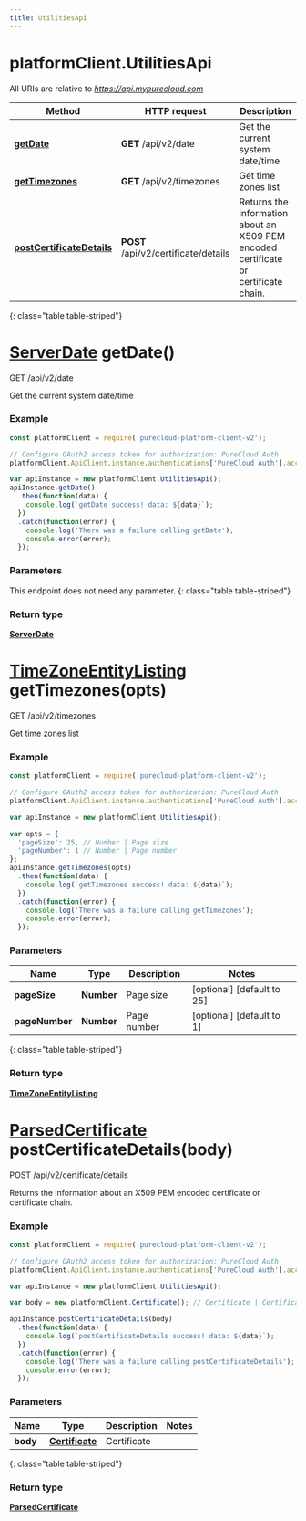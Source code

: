 ```yaml
---
title: UtilitiesApi
---
```

# platformClient.UtilitiesApi

All URIs are relative to *https://api.mypurecloud.com*

| Method | HTTP request | Description |
| ------------- | ------------- | ------------- |
[**getDate**](UtilitiesApi.html#getDate) | **GET** /api/v2/date | Get the current system date/time
[**getTimezones**](UtilitiesApi.html#getTimezones) | **GET** /api/v2/timezones | Get time zones list
[**postCertificateDetails**](UtilitiesApi.html#postCertificateDetails) | **POST** /api/v2/certificate/details | Returns the information about an X509 PEM encoded certificate or certificate chain.
{: class="table table-striped"}

<a name="getDate"></a>

# [**ServerDate**](ServerDate.html) getDate()

GET /api/v2/date

Get the current system date/time



### Example

~~~ javascript
const platformClient = require('purecloud-platform-client-v2');

// Configure OAuth2 access token for authorization: PureCloud Auth
platformClient.ApiClient.instance.authentications['PureCloud Auth'].accessToken = 'YOUR ACCESS TOKEN';

var apiInstance = new platformClient.UtilitiesApi();
apiInstance.getDate()
  .then(function(data) {
    console.log(`getDate success! data: ${data}`);
  })
  .catch(function(error) {
  	console.log('There was a failure calling getDate');
    console.error(error);
  });

~~~

### Parameters

This endpoint does not need any parameter.
{: class="table table-striped"}

### Return type

[**ServerDate**](ServerDate.html)

<a name="getTimezones"></a>

# [**TimeZoneEntityListing**](TimeZoneEntityListing.html) getTimezones(opts)

GET /api/v2/timezones

Get time zones list



### Example

~~~ javascript
const platformClient = require('purecloud-platform-client-v2');

// Configure OAuth2 access token for authorization: PureCloud Auth
platformClient.ApiClient.instance.authentications['PureCloud Auth'].accessToken = 'YOUR ACCESS TOKEN';

var apiInstance = new platformClient.UtilitiesApi();

var opts = { 
  'pageSize': 25, // Number | Page size
  'pageNumber': 1 // Number | Page number
};
apiInstance.getTimezones(opts)
  .then(function(data) {
    console.log(`getTimezones success! data: ${data}`);
  })
  .catch(function(error) {
  	console.log('There was a failure calling getTimezones');
    console.error(error);
  });

~~~

### Parameters


| Name | Type | Description  | Notes |
| ------------- | ------------- | ------------- | ------------- |
 **pageSize** | **Number**| Page size | [optional] [default to 25] |
 **pageNumber** | **Number**| Page number | [optional] [default to 1] |
{: class="table table-striped"}

### Return type

[**TimeZoneEntityListing**](TimeZoneEntityListing.html)

<a name="postCertificateDetails"></a>

# [**ParsedCertificate**](ParsedCertificate.html) postCertificateDetails(body)

POST /api/v2/certificate/details

Returns the information about an X509 PEM encoded certificate or certificate chain.



### Example

~~~ javascript
const platformClient = require('purecloud-platform-client-v2');

// Configure OAuth2 access token for authorization: PureCloud Auth
platformClient.ApiClient.instance.authentications['PureCloud Auth'].accessToken = 'YOUR ACCESS TOKEN';

var apiInstance = new platformClient.UtilitiesApi();

var body = new platformClient.Certificate(); // Certificate | Certificate

apiInstance.postCertificateDetails(body)
  .then(function(data) {
    console.log(`postCertificateDetails success! data: ${data}`);
  })
  .catch(function(error) {
  	console.log('There was a failure calling postCertificateDetails');
    console.error(error);
  });

~~~

### Parameters


| Name | Type | Description  | Notes |
| ------------- | ------------- | ------------- | ------------- |
 **body** | [**Certificate**](Certificate.html)| Certificate |  |
{: class="table table-striped"}

### Return type

[**ParsedCertificate**](ParsedCertificate.html)

